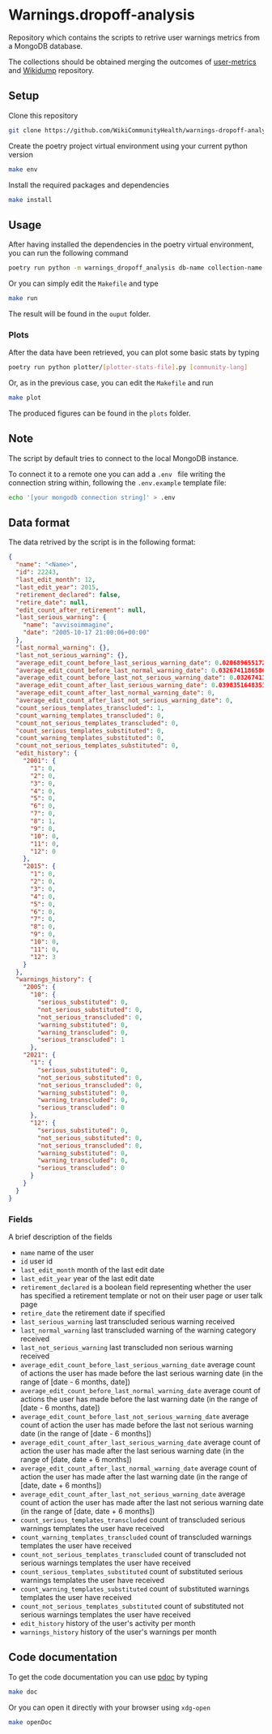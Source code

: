 # Warnings.dropoff-analysis

Repository which contains the scripts to retrive user warnings metrics from a MongoDB database.

The collections should be obtained merging the outcomes of [user-metrics](https://github.com/WikiCommunityHealth/user-metrics) and [Wikidump](https://github.com/samuelebortolotti/wikidump) repository.

## Setup

Clone this repository

```bash
git clone https://github.com/WikiCommunityHealth/warnings-dropoff-analysis.git
```

Create the poetry project virtual environment using your current python version

```bash
make env
```

Install the required packages and dependencies

```bash
make install
```

## Usage

After having installed the dependencies in the poetry virtual environment, you can run the following command

```bash
poetry run python -m warnings_dropoff_analysis db-name collection-name [--output-compression gzip] extract-user-warnings-metrics [month to consider the drop-off]
```

Or you can simply edit the `Makefile` and type

```bash
make run
```

The result will be found in the `ouput` folder.

### Plots

After the data have been retrieved, you can plot some basic stats by typing

```bash
poetry run python plotter/[plotter-stats-file].py [community-lang]
```

Or, as in the previous case, you can edit the `Makefile` and run
```bash
make plot
```

The produced figures can be found in the `plots` folder.

## Note

The script by default tries to connect to the local MongoDB instance. 

To connect it to a remote one you can add a  `.env ` file writing the connection string within, following the  `.env.example` template file:

```bash
echo '[your mongodb connection string]' > .env
```

## Data format

The data retrived by the script is in the following format:

```json
{
  "name": "<Name>",
  "id": 22243,
  "last_edit_month": 12,
  "last_edit_year": 2015,
  "retirement_declared": false,
  "retire_date": null,
  "edit_count_after_retirement": null,
  "last_serious_warning": {
    "name": "avvisoimmagine",
    "date": "2005-10-17 21:00:06+00:00"
  },
  "last_normal_warning": {},
  "last_not_serious_warning": {},
  "average_edit_count_before_last_serious_warning_date": 0.020689655172413793,
  "average_edit_count_before_last_normal_warning_date": 0.03267411865864144,
  "average_edit_count_before_last_not_serious_warning_date": 0.03267411865864144,
  "average_edit_count_after_last_serious_warning_date": 0.03983516483516483,
  "average_edit_count_after_last_normal_warning_date": 0,
  "average_edit_count_after_last_not_serious_warning_date": 0,
  "count_serious_templates_transcluded": 1,
  "count_warning_templates_transcluded": 0,
  "count_not_serious_templates_transcluded": 0,
  "count_serious_templates_substituted": 0,
  "count_warning_templates_substituted": 0,
  "count_not_serious_templates_substituted": 0,
  "edit_history": {
    "2001": {
      "1": 0,
      "2": 0,
      "3": 0,
      "4": 0,
      "5": 0,
      "6": 0,
      "7": 0,
      "8": 1,
      "9": 0,
      "10": 0,
      "11": 0,
      "12": 0
    },
    "2015": {
      "1": 0,
      "2": 0,
      "3": 0,
      "4": 0,
      "5": 0,
      "6": 0,
      "7": 0,
      "8": 0,
      "9": 0,
      "10": 0,
      "11": 0,
      "12": 3
    }
  },
  "warnings_history": {
    "2005": {
      "10": {
        "serious_substituted": 0,
        "not_serious_substituted": 0,
        "not_serious_transcluded": 0,
        "warning_substituted": 0,
        "warning_transcluded": 0,
        "serious_transcluded": 1
      },
    "2021": {
      "1": {
        "serious_substituted": 0,
        "not_serious_substituted": 0,
        "not_serious_transcluded": 0,
        "warning_substituted": 0,
        "warning_transcluded": 0,
        "serious_transcluded": 0
      },
      "12": {
        "serious_substituted": 0,
        "not_serious_substituted": 0,
        "not_serious_transcluded": 0,
        "warning_substituted": 0,
        "warning_transcluded": 0,
        "serious_transcluded": 0
      }
    }
  }
}
```

### Fields

A brief description of the fields

- `name` name of the user
- `id` user id
- `last_edit_month` month of the last edit date
- `last_edit_year` year of the last edit date
- `retirement_declared` is a boolean field representing whether the user has specified a retirement template or not on their user page or user talk page
- `retire_date` the retirement date if specified
- `last_serious_warning` last transcluded serious warning received
- `last_normal_warning` last transcluded warning of the warning category received 
- `last_not_serious_warning` last transcluded non serious warning received
- `average_edit_count_before_last_serious_warning_date` average count of actions the user has made before the last serious warning date (in the range of [date - 6 months, date])
- `average_edit_count_before_last_normal_warning_date` average count of actions the user has made before the last warning date (in the range of [date - 6 months, date])
- `average_edit_count_before_last_not_serious_warning_date` average count of action the user has made before the last not serious warning date (in the range of [date - 6 months])
- `average_edit_count_after_last_serious_warning_date` average count of action the user has made after the last serious warning date (in the range of [date, date + 6 months])
- `average_edit_count_after_last_normal_warning_date` average count of action the user has made after the last warning date (in the range of [date, date + 6 months])
- `average_edit_count_after_last_not_serious_warning_date` average count of action the user has made after the last not serious warning date (in the range of [date, date + 6 months])
- `count_serious_templates_transcluded` count of transcluded serious warnings templates the user have received
- `count_warning_templates_transcluded` count of transcluded warnings templates the user have received
- `count_not_serious_templates_transcluded` count of transcluded not serious warnings templates the user have received
- `count_serious_templates_substituted` count of substituted serious warnings templates the user have received
- `count_warning_templates_substituted` count of substituted warnings templates the user have received
- `count_not_serious_templates_substituted` count of substituted not serious warnings templates the user have received
- `edit_history` history of the user's activity per month
- `warnings_history`  history of the user's warnings per month

## Code documentation

To get the code documentation you can use [pdoc](https://github.com/pdoc3/pdoc) by typing

```bash
make doc
```

Or you can open it directly with your browser using `xdg-open`

```bash
make openDoc
```
